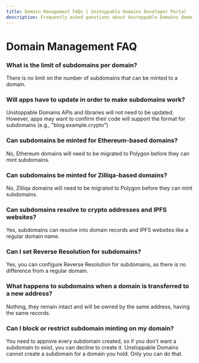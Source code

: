 ```yaml
---
title: Domain Management FAQs | Unstoppable Domains Developer Portal
description: Frequently asked questions about Unstoppable Domains domain management.
---
```


# Domain Management FAQ

### What is the limit of subdomains per domain?

There is no limit on the number of subdomains that can be minted to a domain.

### Will apps have to update in order to make subdomains work?

Unstoppable Domains APIs and libraries will not need to be updated. However, apps may want to confirm their code will support the format for subdomains (e.g., "blog.example.crypto")

### Can subdomains be minted for Ethereum-based domains?

No, Ethereum domains will need to be migrated to Polygon before they can mint subdomains.

### Can subdomains be minted for Zilliqa-based domains?

No, Zilliqa domains will need to be migrated to Polygon before they can mint subdomains.

### Can subdomains resolve to crypto addresses and IPFS websites?

Yes, subdomains can resolve into domain records and IPFS websites like a regular domain name.

### Can I set Reverse Resolution for subdomains?

Yes, you can configure Reverse Resolution for subdomains, as there is no difference from a regular domain.

### What happens to subdomains when a domain is transferred to a new address?

Nothing, they remain intact and will be owned by the same address, having the same records.

### Can I block or restrict subdomain minting on my domain?

You need to approve every subdomain created, so if you don't want a subdomain to exist, you can decline to create it. Unstoppable Domains cannot create a subdomain for a domain you hold. Only you can do that.
